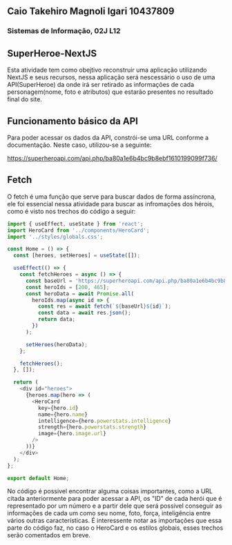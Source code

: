 ## Caio Takehiro Magnoli Igari 10437809
### Sistemas de Informação, 02J L12
## SuperHeroe-NextJS
Esta atividade tem como obejtivo reconstruir uma aplicação utilizando NextJS e seus recursos, nessa aplicação será nescessário o uso de uma API(SuperHeroe) da onde irá ser retirado as informações de cada personagem(nome, foto e atributos) que estarão presentes no resultado final do site.

## Funcionamento básico da API
Para poder acessar os dados da API, constrói-se uma URL conforme a documentação. Neste caso, utilizou-se a seguinte:

https://superheroapi.com/api.php/ba80a1e6b4bc9b8ebf1610199099f736/

## Fetch
O fetch é uma função que serve para buscar dados de forma assíncrona, ele foi essencial nessa atividade para buscar as infromações dos hérois, como é visto nos trechos do código a seguir:
``` javascript
import { useEffect, useState } from 'react';
import HeroCard from '../components/HeroCard';
import '../styles/globals.css';

const Home = () => {
  const [heroes, setHeroes] = useState([]);

  useEffect(() => {
    const fetchHeroes = async () => {
      const baseUrl = 'https://superheroapi.com/api.php/ba80a1e6b4bc9b8ebf1610199099f736/';
      const heroIds = [200, 465];
      const heroData = await Promise.all(
        heroIds.map(async id => {
          const res = await fetch(`${baseUrl}${id}`);
          const data = await res.json();
          return data;
        })
      );

      setHeroes(heroData);
    };

    fetchHeroes();
  }, []);

  return (
    <div id="heroes">
      {heroes.map(hero => (
        <HeroCard
          key={hero.id}
          name={hero.name}
          intelligence={hero.powerstats.intelligence}
          strength={hero.powerstats.strength}
          image={hero.image.url}
        />
      ))}
    </div>
  );
};

export default Home;
```
No código é possivel encontrar alguma coisas importantes, como a URL citada anteriormente para poder acessar a API, os "ID" de cada herói que é representado por um número e a partir dele que será possivel conseguir as informações de cada um como seu nome, foto, força, inteligência entre vários outras características. É interessente notar as importações que essa parte do código faz, no caso o HeroCard e os estilos globais, esses trechos serão comentados em breve.
